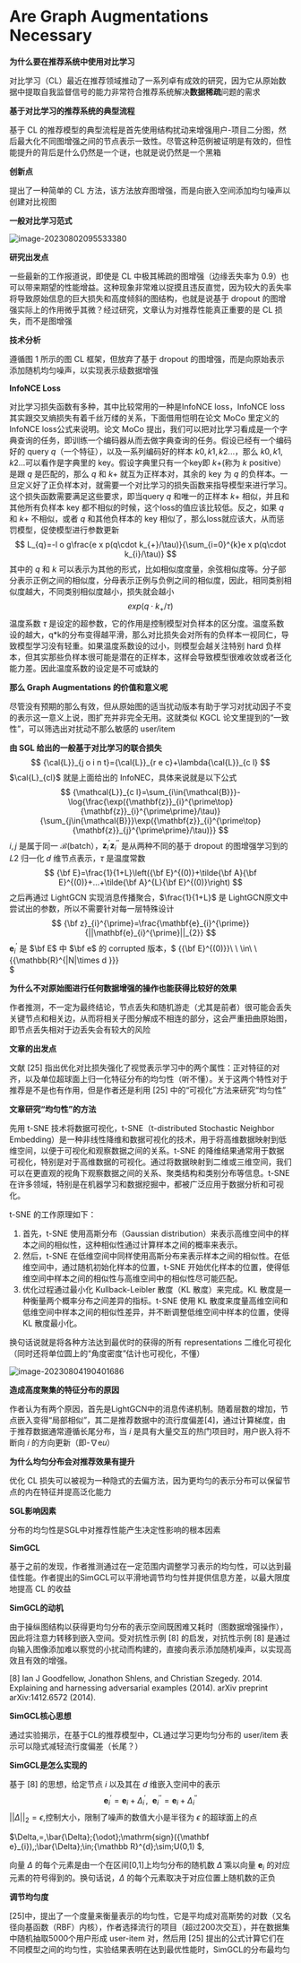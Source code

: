 # Are Graph Augmentations Necessary

**为什么要在推荐系统中使用对比学习**

对比学习（CL）最近在推荐领域推动了一系列卓有成效的研究，因为它从原始数据中提取自我监督信号的能力非常符合推荐系统解决**数据稀疏**问题的需求

**基于对比学习的推荐系统的典型流程**

基于 CL 的推荐模型的典型流程是首先使用结构扰动来增强用户-项目二分图，然后最大化不同图增强之间的节点表示一致性。尽管这种范例被证明是有效的，但性能提升的背后是什么仍然是一个谜，也就是说仍然是一个黑箱

**创新点**

提出了一种简单的 CL 方法，该方法放弃图增强，而是向嵌入空间添加均匀噪声以创建对比视图

**一般对比学习范式**

![image-20230802095533380](C:\Users\Asus\AppData\Roaming\Typora\typora-user-images\image-20230802095533380.png)

**研究出发点**

一些最新的工作报道说，即使是 CL 中极其稀疏的图增强（边缘丢失率为 0.9）也可以带来期望的性能增益。这种现象非常难以捉摸且违反直觉，因为较大的丢失率将导致原始信息的巨大损失和高度倾斜的图结构，也就是说基于 dropout 的图增强实际上的作用微乎其微？经过研究，文章认为对推荐性能真正重要的是 CL 损失，而不是图增强

**技术分析**

遵循图 1 所示的图 CL 框架，但放弃了基于 dropout 的图增强，而是向原始表示添加随机均匀噪声，以实现表示级数据增强



**InfoNCE Loss**

对比学习损失函数有多种，其中比较常用的一种是InfoNCE loss，InfoNCE loss其实跟交叉熵损失有着千丝万缕的关系，下面借用恺明在论文 MoCo 里定义的InfoNCE loss公式来说明。论文 MoCo 提出，我们可以把对比学习看成是一个字典查询的任务，即训练一个编码器从而去做字典查询的任务。假设已经有一个编码好的 query $q$（一个特征），以及一系列编码好的样本 $k0,k1,k2$...，那么 $k0,k1,k2$...可以看作是字典里的 key。假设字典里只有一个key即 $k+$(称为 $k$ positive）是跟 $q$ 是匹配的，那么 $q$ 和 $k+$ 就互为正样本对，其余的 key 为 $q$ 的负样本。一旦定义好了正负样本对，就需要一个对比学习的损失函数来指导模型来进行学习。这个损失函数需要满足这些要求，即当query $q$ 和唯一的正样本 $k+$ 相似，并且和其他所有负样本 key 都不相似的时候，这个loss的值应该比较低。反之，如果 $q$ 和 $k+$ 不相似，或者 $q$ 和其他负样本的 key 相似了，那么loss就应该大，从而惩罚模型，促使模型进行参数更新
$$
L_{q}=-l o g\frac{e x p(q\cdot k_{+}/\tau)}{\sum_{i=0}^{k}e x p(q\cdot k_{i}/\tau)}
$$
其中的 $q$ 和 $k$ 可以表示为其他的形式，比如相似度度量，余弦相似度等。分子部分表示正例之间的相似度，分母表示正例与负例之间的相似度，因此，相同类别相似度越大，不同类别相似度越小，损失就会越小
$$
e x p(q\cdot k_{+}/\tau)
$$
温度系数 $\tau$ 是设定的超参数，它的作用是控制模型对负样本的区分度。温度系数设的越大，q*k的分布变得越平滑，那么对比损失会对所有的负样本一视同仁，导致模型学习没有轻重。如果温度系数设的过小，则模型会越关注特别 hard 负样本，但其实那些负样本很可能是潜在的正样本，这样会导致模型很难收敛或者泛化能力差。因此温度系数的设定是不可或缺的

**那么 Graph Augmentations 的价值和意义呢** 

尽管没有预期的那么有效，但从原始图的适当扰动版本有助于学习对扰动因子不变的表示这一意义上说，图扩充并非完全无用。这就类似 KGCL 论文里提到的“一致性”，可以筛选出对扰动不那么敏感的 user/item

**由 SGL 给出的一般基于对比学习的联合损失**
$$
{\cal{L}}_{j o i n t}={\cal{L}}_{r e c}+\lambda{\cal{L}}_{c l}
$$
$\cal{L}_{cl}$ 就是上面给出的 InfoNEC，具体来说就是以下公式
$$
{\mathcal{L}}_{c l}=\sum_{i\in{\mathcal{B}}}-\log{\frac{\exp({\mathbf{z}}_{i}^{\prime\top}{\mathbf{z}}_{i}^{\prime\prime}/\tau)}{\sum_{j\in{\mathcal{B}}}\exp({\mathbf{z}}_{i}^{\prime\top}{\mathbf{z}}_{j}^{\prime\prime}/\tau)}}
$$
$i, j$ 是属于同一 $\mathcal{B}$(batch），${\mathbf{z}}_{i}^{\prime}{\mathbf{z}}_{i}^{\prime\prime}$ 是从两种不同的基于 dropout 的图增强学习到的 𝐿2 归一化 𝑑 维节点表示，$\tau$ 是温度常数
$$
{\bf E}=\frac{1}{1+L}\left({\bf E}^{(0)}+\tilde{\bf A}{\bf E}^{(0)}+...+\tilde{\bf A}^{L}{\bf E}^{(0)}\right)
$$
之后再通过 LightGCN 实现消息传播聚合，$\frac{1}{1+L}$ 是 LightGCN原文中尝试出的参数，所以不需要针对每一层特殊设计
$$
{\bf z}_{i}^{\prime}=\frac{\mathbf{e}_{i}^{\prime}}{||\mathbf{e}_{i}^{\prime}||_{2}}
$$
$\mathbf{e}_{i}^{\prime}$ 是 $\bf E$ 中 $\bf e$ 的 corrupted 版本，$
{{\bf E}^{(0)}}\ \ \in\ \ {{\mathbb{R}^{|N|\times d }}}\
$

**为什么不对原始图进行任何数据增强的操作也能获得比较好的效果**

作者推测，不一定为最终结论，节点丢失和随机游走（尤其是前者）很可能会丢失关键节点和相关边，从而将相关子图分解成不相连的部分，这会严重扭曲原始图，即节点丢失相对于边丢失会有较大的风险

**文章的出发点**

文献 [25] 指出优化对比损失强化了视觉表示学习中的两个属性：正对特征的对齐，以及单位超球面上归一化特征分布的均匀性（听不懂）。关于这两个特性对于推荐是不是也有作用，但是作者还是利用 [25] 中的“可视化”方法来研究“均匀性”

**文章研究“均匀性”的方法**

先用 t-SNE 技术将数据可视化，t-SNE（t-distributed Stochastic Neighbor Embedding）是一种非线性降维和数据可视化的技术，用于将高维数据映射到低维空间，以便于可视化和观察数据之间的关系。t-SNE 的降维结果通常用于数据可视化，特别是对于高维数据的可视化。通过将数据映射到二维或三维空间，我们可以在更直观的视角下观察数据之间的关系、聚类结构和类别分布等信息。t-SNE 在许多领域，特别是在机器学习和数据挖掘中，都被广泛应用于数据分析和可视化。

t-SNE 的工作原理如下：

1. 首先，t-SNE 使用高斯分布（Gaussian distribution）来表示高维空间中的样本之间的相似性，这种相似性通过计算样本之间的概率来表示。
2. 然后，t-SNE 在低维空间中同样使用高斯分布来表示样本之间的相似性。在低维空间中，通过随机初始化样本的位置，t-SNE 开始优化样本的位置，使得低维空间中样本之间的相似性与高维空间中的相似性尽可能匹配。
3. 优化过程通过最小化 Kullback-Leibler 散度（KL 散度）来完成。KL 散度是一种衡量两个概率分布之间差异的指标。t-SNE 使用 KL 散度来度量高维空间和低维空间中样本之间的相似性差异，并不断调整低维空间中样本的位置，使得 KL 散度最小化。

换句话说就是将各种方法达到最优时的获得的所有 representations 二维化可视化（同时还将单位圆上的“角度密度”估计也可视化，不懂）

![image-20230804190401686](C:\Users\Asus\AppData\Roaming\Typora\typora-user-images\image-20230804190401686.png)

**造成高度聚集的特征分布的原因**

作者认为有两个原因，首先是LightGCN中的消息传递机制。随着层数的增加，节点嵌入变得“局部相似”，其二是推荐数据中的流行度偏差[4]，通过计算梯度，由于推荐数据通常遵循长尾分布，当 𝑖 是具有大量交互的热门项目时，用户嵌入将不断向 𝑖 的方向更新（即-∇e𝑢）

**为什么均匀分布会对推荐效果有提升**

优化 CL 损失可以被视为一种隐式的去偏方法，因为更均匀的表示分布可以保留节点的内在特征并提高泛化能力

**SGL影响因素**

分布的均匀性是SGL中对推荐性能产生决定性影响的根本因素

**SimGCL**

基于之前的发现，作者推测通过在一定范围内调整学习表示的均匀性，可以达到最佳性能。作者提出的SimGCL可以平滑地调节均匀性并提供信息方差，以最大限度地提高 CL 的收益

**SimGCL的动机**

由于操纵图结构以获得更均匀分布的表示空间既困难又耗时（图数据增强操作），因此将注意力转移到嵌入空间。受对抗性示例 [8] 的启发，对抗性示例 [8] 是通过向输入图像添加难以察觉的小扰动而构建的，直接向表示添加随机噪声，以实现高效且有效的增强。

[8] Ian J Goodfellow, Jonathon Shlens, and Christian Szegedy. 2014. Explaining and harnessing adversarial examples (2014). arXiv preprint arXiv:1412.6572 (2014).

**SimGCL核心思想**

通过实验揭示，在基于CL的推荐模型中，CL通过学习更均匀分布的 user/item 表示可以隐式减轻流行度偏差（长尾？）

**SimGCL是怎么实现的**

基于 [8] 的思想，给定节点 $i$ 以及其在 $d$ 维嵌入空间中的表示 
$$
\mathbf{e}_{i}^{\prime}=\mathbf{e}_{i}+{{\Delta}}_{i}^{\prime},~~\mathbf{e}_{i}^{\prime\prime}=\mathbf{e}_{i}+{{\Delta}}_{i}^{\prime\prime}
$$
$||\Delta||_{2}=\epsilon$,控制大小，限制了噪声的数值大小是半径为 $\epsilon$ 的超球面上的点

$\Delta\,=\,\bar{\Delta}\;{\odot}\;\mathrm{sign}({\mathbf e}_{i}),\;\bar{\Delta}\;\in\;{\mathbb R}^{d}\;\sim\;U(0,1) $,

向量 ${\Delta}$ 的每个元素是由一个在区间[0,1]上均匀分布的随机数 $\bar{\Delta}$ 乘以向量 ${\mathbf e}_i$ 的对应元素的符号得到的。换句话说，$\Delta$ 的每个元素取决于对应位置上随机数的正负

**调节均匀度**

[25]中，提出了一个度量来衡量表示的均匀性，它是平均成对高斯势的对数（又名径向基函数（RBF）内核），作者选择流行的项目（超过200次交互），并在数据集中随机抽取5000个用户形成 user-item 对，然后用 [25] 提出的公式计算它们在不同模型之间的均匀性，实验结果表明在达到最优性能时，SimGCL的分布最均匀